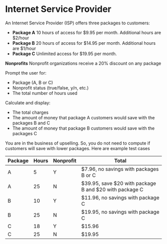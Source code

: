 # Internet Service Provider

An Internet Service Provider (ISP) offers three packages to customers:

- **Package A** 10 hours of access for $9.95 per month. Additional hours are $2/hour
- **Package B** 20 hours of access for $14.95 per month. Additional hours are $1/hour
- **Package C** Unlimited access for $19.95 per month.

**Nonprofits** Nonprofit organizations receive a 20% discount on any package

Prompt the user for:

- Package (A, B or C)
- Nonprofit status (true/false, y/n, etc.)
- The total number of hours used

Calculate and display:

- The total charges
- The amount of money that package A customers would save with the packages B and C
- The amount of money that package B customers would save with the packages C

You are in the business of upselling. So, you do not need to compute if customers will save with lower packages. Here are example test cases


| **Package** | **Hours** | **Nonprofit** | **Total** |
| ----------- | --------- | ------------- | --------- |
|A            |5          |Y              |$7.96, no savings with packages B or C|
|A            |25         |N              |$39.95, save $20 with package B and $20 with package C|
|B            |10         |Y              |$11.96, no savings with package C|
|B            |25         |N              |$19.95, no savings with package C|
|C            |18         |Y              |$15.96|
|C            |25         |N              |$19.95|